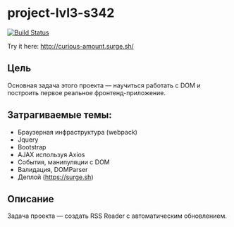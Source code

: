 # project-lvl3-s342

[![Build Status](https://travis-ci.org/skhrv/project-lvl3-s342.svg?branch=master)](https://travis-ci.org/skhrv/project-lvl3-s342)

Try it here: http://curious-amount.surge.sh/

## Цель
Основная задача этого проекта — научиться работать с DOM и построить первое реальное фронтенд-приложение.

## Затрагиваемые темы:
- Браузерная инфраструктура (webpack)
- Jquery
- Bootstrap
- AJAX используя Axios
- События, манипуляции с DOM
- Валидация, DOMParser
- Деплой (https://surge.sh)

## Описание
Задача проекта — создать RSS Reader с автоматическим обновлением.
